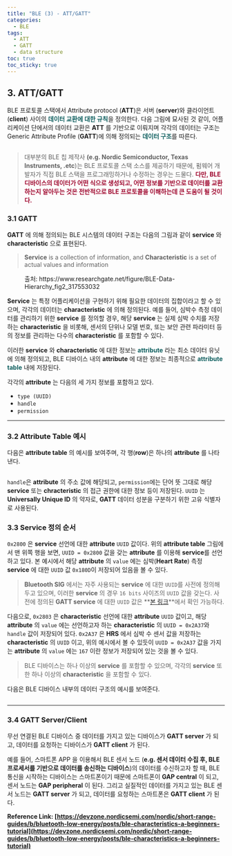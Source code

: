 ```yaml
---
title: "BLE (3) - ATT/GATT"
categories:
  - BLE
tags:
  - ATT
  - GATT
  - data structure
toc: true
toc_sticky: true
---
```


## 3. ATT/GATT

BLE 프로토콜 스택에서 Attribute protocol (**ATT**)은 서버 (**server**)와 클라이언트 (**client**) 사이의 <span style="color:#0F5F5F"><b>데이터 교환에 대한 규칙</b></span>을 정의한다. 다음 그림에 묘사된 것 같이, 어플리케이션 단에서의 데이터 교환은 **ATT** 를 기반으로 이뤄지며 각각의 데이터는 구조는 Generic Attribute Profile (**GATT**)에 의해 정의되는 <span style="color:#0F5F5F"><b>데이터 구조</b></span>를 따른다.

<figure style="width: 90%">
  <img src="{{ site.url }}{{ site.baseurl }}/assets/images/ble-att-gatt.png" alt="">
</figure>

>대부분의 BLE 칩 제작사 **(e.g. Nordic Semiconductor, Texas Instruments, .etc**)는 BLE 프로토콜 스택 소스를 제공하기 때문에, 펌웨어 개발자가 직접 BLE 스택을 프로그래밍하거나 수정하는 경우는 드물다. <span style="color:#A00A30"><b> 다만, BLE 디바이스의 데이터가 어떤 식으로 생성되고, 어떤 정보를 기반으로 데이터를 교환하는지 알아두는 것은 전반적으로 BLE 프로토콜을 이해하는데 큰 도움이 될 것이다. </b></span>

### 3.1 GATT

**GATT** 에 의해 정의되는 BLE 시스템의 데이터 구조는 다음의 그림과 같이  **service** 와 **characteristic** 으로 표현된다.
> **Service** is a collection of information, and **Characteristic** is a set of actual values and information

<figure style="width: 90%">
  <img src="{{ site.url }}{{ site.baseurl }}/assets/images/ble-gatt-structure.png" alt="">
  <figcaption>출처: https://www.researchgate.net/figure/BLE-Data-Hierarchy_fig2_317553032</figcaption>
</figure>

**Service** 는 특정 어플리케이션을 구현하기 위해 필요한 데이터의 집합이라고 할 수 있으며, 각각의 데이터는 **characteristic** 에 의해 정의된다. 예를 들어, 심박수 측정 데이터를 관리하기 위한 **service** 를 정의할 경우, 해당 **service** 는 실제 심박 수치를 저장하는 **characteristic** 을 비롯해, 센서의 단위나 모델 번호, 또는 보안 관련 파라미터 등의 정보를 관리하는 다수의 **characteristic** 를 포함할 수 있다.

이러한 **service** 와  **characteristic** 에 대한 정보는 <span style="color:#0F5F5F"><b>attribute</b></span> 라는 최소 데이터 유닛에 의해 정의되고, BLE 디바이스 내의 **attribute** 에 대한 정보는 최종적으로 <span style="color:#0F5F5F"><b>attribute table</b></span> 내에 저장된다.

각각의 **attribute** 는 다음의 세 가지 정보를 포함하고 있다.

* `type (UUID)`
* `handle`
* `permission`

---

### 3.2 Attribute Table 예시

다음은 **attribute table** 의 예시를 보여주며, 각 행(**row**)은 하나의 **attribute** 를 나타낸다.

<figure style="width: 90%">
  <img src="{{ site.url }}{{ site.baseurl }}/assets/images/ble-attribute-table.png" alt="">
</figure>

`handle`은 **attribute** 의 주소 값에 해당되고, `permission`에는 단어 뜻 그대로 해당 **service** 또는 **chracteristic** 의 접근 권한에 대한 정보 등이 저장된다. `UUID` 는 **Universally Unique ID** 의 약자로, **GATT** 데이터 성분을 구분하기 위한 고유 식별자로 사용된다.

### 3.3 Service 정의 순서

`0x2800` 은 **service** 선언에 대한 **attribute** `UUID` 값이다. 위의 **attribute table** 그림에서 맨 위쪽 행을 보면, `UUID = 0x2800` 값을 갖는 **attribute** 를 이용해 **service**를 선언하고 있다. 본 예시에서 해당 **attribute** 의 `value` 에는 심박(**Heart Rate**) 측정 **service** 에 대한 `UUID` 값 `0x180D`이 저장되어 있음을 볼 수 있다.
>**Bluetooth SIG** 에서는 자주 사용되는 **service** 에 대한 `UUID`를 사전에 정의해두고 있으며, 이러한 **service** 의 경우 `16 bits` 사이즈의 `UUID` 값을 갖는다. 사전에 정의된 **GATT service** 에 대한 `UUID` 값은 **[본 링크](https://www.bluetooth.com/specifications/gatt/services/)**에서 확인 가능하다.

다음으로, `0x2803` 은 **characteristic** 선언에 대한 **attribute** `UUID` 값이고, 해당 **attribute** 의 `value` 에는 선언하고자 하는 **characteristic** 의 `UUID = 0x2A37`와 `handle` 값이 저장되어 있다. `0x2A37` 은 **HRS** 에서 심박 수 센서 값을 저장하는 **characteristic** 의 `UUID` 이고, 위의 예시에서 볼 수 있듯이 `UUID = 0x2A37` 값을 가지는 **attribute** 의 `value` 에는 `167` 이란 정보가 저장되어 있는 것을 볼 수 있다.
> BLE 디바이스는 하나 이상의 **service** 를 포함할 수 있으며, 각각의 **service** 또한 하나 이상의 **characteristic** 을 포함할 수 있다.

다음은 BLE 디바이스 내부의 데이터 구조의 예시를 보여준다.

<figure style="width: 90%">
  <img src="{{ site.url }}{{ site.baseurl }}/assets/images/ble-data-exchange.png" alt="">
</figure>

---

### 3.4 GATT Server/Client

무선 연결된 BLE 디바이스 중 데이터를 가지고 있는 디바이스가 **GATT server** 가 되고, 데이터를 요청하는 디바이스가 **GATT client** 가 된다.

예를 들어, 스마트폰 APP 을 이용해서 BLE 센서 노드 (**e.g. 센서 데이터 수집 후, BLE 프로세서를 기반으로 데이터를 송신하는 디바이스**)의 데이터를 수신하고자 할 때, BLE 통신을 시작하는 디바이스는 스마트폰이기 때문에 스마트폰이 **GAP central** 이 되고, 센서 노드는 **GAP peripheral** 이 된다. 그리고 실질적인 데이터를 가지고 있는 BLE 센서 노드는 **GATT server** 가 되고, 데이터를 요청하는 스마트폰은 **GATT client** 가 된다.


**Reference Link: [https://devzone.nordicsemi.com/nordic/short-range-guides/b/bluetooth-low-energy/posts/ble-characteristics-a-beginners-tutorial](https://devzone.nordicsemi.com/nordic/short-range-guides/b/bluetooth-low-energy/posts/ble-characteristics-a-beginners-tutorial)**

<!-- 
BLE GATT Pre Defined Service 목록

BLE 스택의 상위 레이어이고, attribute table 로 구성됨.

GATT 구성

[GATT 사진 예]

service

characteristic

구성되어있음

attribute 란 무엇인가?

무엇이다

attribute 테이블 사진

출처: https://www.researchgate.net/figure/BLE-Data-Hierarchy_fig2_317553032

-->
